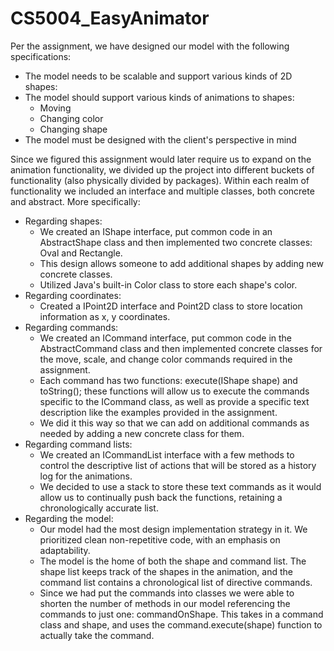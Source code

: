 # CS5004_EasyAnimator

Per the assignment, we have designed our model with the following specifications:

- The model needs to be scalable and support various kinds of 2D shapes:
- The model should support various kinds of animations to shapes:
    - Moving
    - Changing color
    - Changing shape
- The model must be designed with the client's perspective in mind

Since we figured this assignment would later require us to expand on the animation functionality,
we divided up the project into different buckets of functionality (also physically divided by 
packages). Within each realm of functionality we included an interface and multiple classes, both
concrete and abstract. More specifically:

- Regarding shapes:
    - We created an IShape interface, put common code in an AbstractShape class and then implemented 
    two concrete classes: Oval and Rectangle. 
    - This design allows someone to add additional shapes by adding new concrete classes.
    - Utilized Java's built-in Color class to store each shape's color.
 - Regarding coordinates: 
    - Created a IPoint2D interface and Point2D class to store location information as x, y 
    coordinates.
 - Regarding commands:
    - We created an ICommand interface, put common code in the AbstractCommand class and then
    implemented concrete classes for the move, scale, and change color commands required in the 
    assignment. 
    - Each command has two functions: execute(IShape shape) and toString(); these functions
    will allow us to execute the commands specific to the ICommand class, as well as provide
    a specific text description like the examples provided in the assignment.
    - We did it this way so that we can add on additional commands as needed by adding a new 
    concrete class for them.
  - Regarding command lists:
    - We created an ICommandList interface with a few methods to control the descriptive list 
    of actions that will be stored as a history log for the animations. 
    - We decided to use a stack to store these text commands as it would allow us to continually
    push back the functions, retaining a chronologically accurate list.
  - Regarding the model:
    - Our model had the most design implementation strategy in it. We prioritized clean
     non-repetitive code, with an emphasis on adaptability. 
    - The model is the home of both the shape and command list. The shape list keeps track of the
     shapes in the animation, and the command list contains a chronological list of directive 
     commands. 
    - Since we had put the commands into classes we were able to shorten the number of methods 
    in our model referencing the commands to just one: commandOnShape. This takes in a command 
    class and shape, and uses the command.execute(shape) function to actually take the command.

